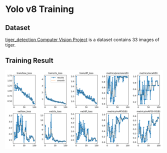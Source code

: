 # Yolo v8 Training
## Dataset
[tiger_detection Computer Vision Project](<https://universe.roboflow.com/ichaehyun/tiger_detection-lsanp>) is a dataset contains 33 images of tiger.
## Training Result
![](train/results.png)
